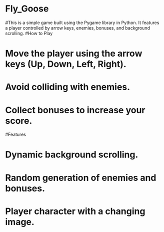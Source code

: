 # Fly_Goose
#This is a simple game built using the Pygame library in Python. It features a player controlled by arrow keys, enemies, bonuses, and background scrolling.
#How to Play
#  Move the player using the arrow keys (Up, Down, Left, Right).
#  Avoid colliding with enemies.
#  Collect bonuses to increase your score.
#Features
#  Dynamic background scrolling.
#  Random generation of enemies and bonuses.
#  Player character with a changing image.

